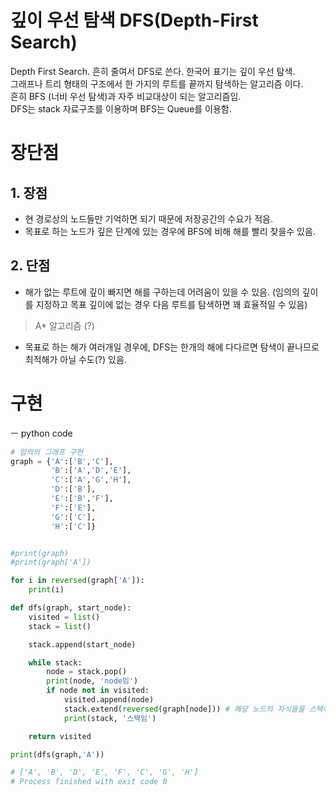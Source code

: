 ﻿---  
toc: true
toc_label: "Depth-First Search"
toc_icon: "cog"

categories:
  - Algorithm
tags:
  - Python
  - Depth-First Search
  - 깊이 우선 탐색
---  

# 깊이 우선 탐색 DFS(Depth-First Search)   
Depth First Search. 흔히 줄여서 DFS로 쓴다. 한국어 표기는 깊이 우선 탐색.  
그래프나 트리 형태의 구조에서 한 가지의 루트를 끝까지 탐색하는 알고리즘 이다.  
흔히 BFS (너비 우선 탐색)과 자주 비교대상이 되는 알고리즘임.  
DFS는 stack 자료구조를 이용하며 BFS는 Queue를 이용함.  
  
# 장단점
## 1. 장점 
- 현 경로상의 노드들만 기억하면 되기 때문에 저장공간의 수요가 적음.  
- 목표로 하는 노드가 깊은 단계에 있는 경우에 BFS에 비해 해를 빨리 찾을수 있음.  

## 2. 단점
- 해가 없는 루트에 깊이 빠지면 해를 구하는데 어려움이 있을 수 있음. (임의의 깊이를 지정하고 목표 깊이에 없는 경우 다음 루트를 탐색하면 꽤 효율적일 수 있음)  
> A* 알고리즘 (?)  

- 목표로 하는 해가 여러개일 경우에, DFS는 한개의 해에 다다르면 탐색이 끝나므로 최적해가 아닐 수도(?) 있음.  

# 구현
ㅡ python code  
```python  
# 임의의 그래프 구현
graph = {'A':['B','C'],
         'B':['A','D','E'],
         'C':['A','G','H'],
         'D':['B'],
         'E':['B','F'],
         'F':['E'],
         'G':['C'],
         'H':['C']}


#print(graph)
#print(graph['A'])

for i in reversed(graph['A']):
    print(i)

def dfs(graph, start_node):
    visited = list()
    stack = list()

    stack.append(start_node)

    while stack:
        node = stack.pop()
        print(node, 'node임')
        if node not in visited:
            visited.append(node)
            stack.extend(reversed(graph[node])) # 해당 노드의 자식들을 스택에 추가해줌.
            print(stack, '스택임')

    return visited

print(dfs(graph,'A'))

# ['A', 'B', 'D', 'E', 'F', 'C', 'G', 'H']
# Process finished with exit code 0
``` 
